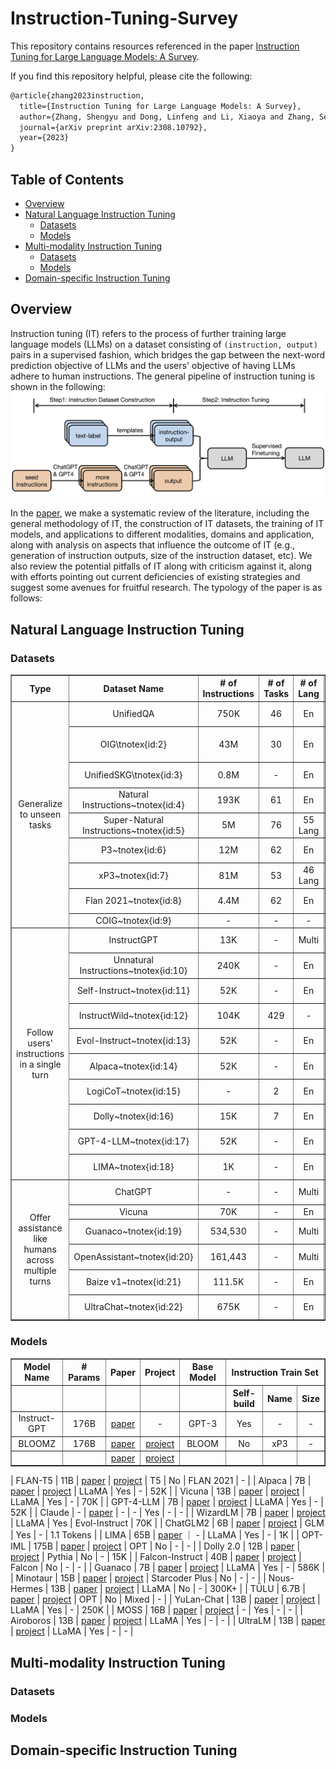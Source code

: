 # Instruction-Tuning-Survey

This repository contains resources referenced in the paper [Instruction Tuning for Large Language Models: A Survey](https://arxiv.org/abs/2308.10792). 

If you find this repository helpful, please cite the following:
```latex
@article{zhang2023instruction,
  title={Instruction Tuning for Large Language Models: A Survey},
  author={Zhang, Shengyu and Dong, Linfeng and Li, Xiaoya and Zhang, Sen and Sun, Xiaofei and Wang, Shuhe and Li, Jiwei and Hu, Runyi and Zhang, Tianwei and Wu, Fei and others},
  journal={arXiv preprint arXiv:2308.10792},
  year={2023}
}
```

## Table of Contents 
* [Overview](#Overview)
* [Natural Language Instruction Tuning](Instruction-Tuned-LLMs)
  * [Datasets](#Datasets)
  * [Models](#Models)
* [Multi-modality Instruction Tuning](Multi-modality-Instruction-Tuning)
  * [Datasets](#Datasets)
  * [Models](#Models)
* [Domain-specific Instruction Tuning](Domain-specific-Instruction-Tuning)
  

## Overview

Instruction tuning (IT) refers to the process of further training large language models (LLMs) on a dataset consisting 
of `(instruction, output)` pairs
 in a supervised fashion, 
which bridges the gap between the next-word prediction objective of LLMs and the users' objective of having LLMs adhere 
to human instructions. The general pipeline of instruction tuning is shown in the following: 
![project](./assets/method_overview.png)

In the [paper](https://arxiv.org/abs/2308.10792), we make a systematic review of the literature, including the general methodology of IT, 
the construction of IT datasets, the training of IT models, 
and applications to different modalities, domains and application, along with analysis on aspects that influence the outcome of IT (e.g., generation of instruction outputs, size of the instruction dataset, etc). We also 
review the potential pitfalls of IT along with criticism against it, along with efforts
pointing out current deficiencies of existing strategies and suggest some avenues for fruitful research.
The typology of the paper is as follows: 



## Natural Language Instruction Tuning

### Datasets

<table border="1" align="center" style="text-align:center;">
<tr>
        <th width="800">Type</th>
        <th>Dataset Name</th> 
        <th># of Instructions</th>
        <th># of Tasks</th>
        <th># of Lang</th>
        <th>Construction</th>
        <th>Open Source</th>
  
</tr>
<tr>
        <td rowspan="9" align="center">Generalize to unseen tasks</td>
        <td align="center">UnifiedQA</td> 
        <td align="center">750K</td>
        <td align="center">46</td>
        <td align="center">En</td>
        <td align="center">human-crafted</td>
        <td align="center">Yes</td>
</tr>
<tr>
        <td align="center">OIG\tnotex{id:2}</td> 
        <td align="center">43M</td>
        <td align="center">30</td>
        <td align="center">En</td>
        <td align="center">human-model-mixed</td>
        <td align="center">Yes</td>
</tr>
<tr>
		<td align="center">UnifiedSKG\tnotex{id:3}</td>
		<td align="center">0.8M</td>
		<td align="center">-</td>
		<td align="center">En</td>
		<td align="center">human-crafted</td>
		<td align="center">Yes</td>
</tr>
<tr>
		<td align="center">Natural Instructions~tnotex{id:4}</td>
		<td align="center">193K</td>
		<td align="center">61</td>
		<td align="center">En</td>
		<td align="center">human-crafted</td>
		<td align="center">Yes</td>
</tr>
<tr>
		<td align="center">Super-Natural Instructions~tnotex{id:5}</td>
		<td align="center">5M</td>
		<td align="center">76</td>
		<td align="center">55 Lang</td>
		<td align="center">human-crafted</td>
		<td align="center">Yes</td>
</tr>
<tr>
		<td align="center">P3~tnotex{id:6}</td>
		<td align="center">12M</td>
		<td align="center">62</td>
		<td align="center">En</td>
		<td align="center">human-crafted</td>
		<td align="center">Yes</td>
</tr>
<tr>
		<td align="center">xP3~tnotex{id:7}</td>
		<td align="center">81M</td>
		<td align="center">53</td>
		<td align="center">46 Lang</td>
		<td align="center">human-crafted</td>
		<td align="center">Yes</td>
</tr>
<tr>
		<td align="center">Flan 2021~tnotex{id:8}</td>
		<td align="center">4.4M</td>
		<td align="center">62</td>
		<td align="center">En</td>
		<td align="center">human-crafted</td>
		<td align="center">Yes</td>
</tr>
<tr>
		<td align="center">COIG~tnotex{id:9}</td>
		<td align="center">-</td>
		<td align="center">-</td>
		<td align="center">-</td>
		<td align="center">-</td>
		<td align="center">Yes</td>
</tr>
<tr>
        <td rowspan="10" align="center">Follow users' instructions in a single turn</td>
		<td align="center">InstructGPT</td>
		<td align="center">13K</td>
		<td align="center">-</td>
		<td align="center">Multi</td>
		<td align="center">human-crafted</td>
		<td align="center">No</td>
</tr>
<tr>
		<td align="center">Unnatural Instructions~tnotex{id:10}</td>
		<td align="center">240K</td>
		<td align="center">-</td>
		<td align="center">En</td>
		<td align="center">InstructGPT-generated</td>
		<td align="center">Yes</td>
</tr>
<tr>
		<td align="center">Self-Instruct~tnotex{id:11}</td>
		<td align="center">52K</td>
		<td align="center">-</td>
		<td align="center">En</td>
		<td align="center">InstructGPT-generated</td>
		<td align="center">Yes</td>
</tr>
<tr>
		<td align="center">InstructWild~tnotex{id:12}</td>
		<td align="center">104K</td>
		<td align="center">429</td>
		<td align="center">-</td>
		<td align="center">model-generated</td>
		<td align="center">Yes</td>
</tr>
<tr>
		<td align="center">Evol-Instruct~tnotex{id:13}</td>
		<td align="center">52K</td>
		<td align="center">-</td>
		<td align="center">En</td>
		<td align="center">ChatGPT-generated</td>
		<td align="center">Yes</td>
</tr>
<tr>
		<td align="center">Alpaca~tnotex{id:14}</td>
		<td align="center">52K</td>
		<td align="center">-</td>
		<td align="center">En</td>
		<td align="center">InstructGPT-generated</td>
		<td align="center">Yes</td>
</tr>
<tr>
		<td align="center">LogiCoT~tnotex{id:15}</td>
		<td align="center">-</td>
		<td align="center">2</td>
		<td align="center">En</td>
		<td align="center">GPT-4-generated</td>
		<td align="center">Yes</td>
</tr>
<tr>
		<td align="center">Dolly~tnotex{id:16}</td>
		<td align="center">15K</td>
		<td align="center">7</td>
		<td align="center">En</td>
		<td align="center">human-crafted</td>
		<td align="center">Yes</td>
</tr>
<tr>
		<td align="center">GPT-4-LLM~tnotex{id:17}</td>
		<td align="center">52K</td>
		<td align="center">-</td>
		<td align="center">En</td>
		<td align="center">Zh</td>
		<td align="center">GPT-4-generated</td>
		<td align="center">Yes</td>
</tr>
<tr>
		<td align="center">LIMA~tnotex{id:18}</td>
		<td align="center">1K</td>
		<td align="center">-</td>
		<td align="center">En</td>
		<td align="center">human-crafted</td>
		<td align="center">Yes</td>
</tr>
<tr>
        <td rowspan="9" align="center">Offer assistance like humans across multiple turns</td>
		<td align="center">ChatGPT</td>
		<td align="center">-</td>
		<td align="center">-</td>
		<td align="center">Multi</td>
		<td align="center">human-crafted</td>
		<td align="center">No</td>
</tr>
<tr>
		<td align="center">Vicuna</td>
		<td align="center">70K</td>
		<td align="center">-</td>
		<td align="center">En</td>
		<td align="center">user-shared</td>
		<td align="center">No</td>
</tr>
<tr>
		<td align="center">Guanaco~tnotex{id:19}</td>
		<td align="center">534,530</td>
		<td align="center">-</td>
		<td align="center">Multi</td>
		<td align="center">model-generated</td>
		<td align="center">Yes</td>
</tr>
<tr>
		<td align="center">OpenAssistant~tnotex{id:20}</td>
		<td align="center">161,443</td>
		<td align="center">-</td>
		<td align="center">Multi</td>
		<td align="center">human-crafted</td>
		<td align="center">Yes</td>
</tr>
<tr>
		<td align="center">Baize v1~tnotex{id:21}</td>
		<td align="center">111.5K</td>
		<td align="center">-</td>
		<td align="center">En</td>
		<td align="center">ChatGPT-generated</td>
		<td align="center">Yes</td>
</tr>
<tr>
		<td align="center">UltraChat~tnotex{id:22}</td>
		<td align="center">675K</td>
		<td align="center">-</td>
		<td align="center">En</td>
		<td align="center">Zh</td>
		<td align="center">model-generated</td>
		<td align="center">Yes</td>
</tr>
</table>

### Models

<table border="1" align="center" style="text-align:center;">
    <tr>
        <th>Model Name</th>
        <th># Params</th> 
        <th>Paper</th>
        <th>Project</th>
        <th>Base Model</th>
        <th colspan="3">Instruction Train Set</th>
    </tr>
    <tr>
        <th></th>
        <th></th>
        <th></th>
        <th></th>
        <th></th>
        <th>Self-build</th>
        <th>Name</th>
        <th>Size</th>
    </tr>
    <tr>
        <td align="center">Instruct-GPT</td>
        <td align="center">176B</td>
        <td align="center"><a href="https://www.example.com/project1" target="_blank">paper</a></td>
        <td align="center">-</td>
        <td align="center">GPT-3</td>
        <td align="center">Yes</td>
        <td align="center">-</td>
        <td align="center">-</td>
    </tr>
    <tr>
        <td align="center">BLOOMZ</td>
        <td align="center">176B</td>
        <td align="center"><a href="https://www.example.com/project1" target="_blank">paper</a></td>
        <td align="center"><a href="https://huggingface.co/bigscience/bloomz" target="_blank">project</a></td>
        <td align="center">BLOOM</td>
        <td align="center">No</td>
        <td align="center">xP3</td>
        <td align="center">-</td>
    </tr>
    <tr>
        <td align="center"></td>
        <td align="center"></td>
        <td align="center"><a href="https://www.example.com/project1" target="_blank">paper</a></td>
        <td align="center"><a href="https://www.example.com/project1" target="_blank">project</a></td>
        <td align="center"></td>
        <td align="center"></td>
        <td align="center"></td>
        <td align="center"></td>
    </tr>
</table>



| FLAN-T5 | 11B   |  [paper]()   |     [project](https://huggingface.co/google/flan-t5-xxl)    | T5      | No   | FLAN 2021 | - | 
| Alpaca | 7B     |  [paper]()  |    [project](https://github.com/tatsu-lab/stanford_alpaca)  | LLaMA   | Yes       | -  | 52K  | 
| Vicuna | 13B    |  [paper]()  |    [project](https://github.com/lm-sys/FastChat)   | LLaMA   | Yes       | -  | 70K  | 
| GPT-4-LLM | 7B    |  [paper]()   |     [project](https://github.com/Instruction-Tuning-with-GPT-4/GPT-4-LLM)  | LLaMA   | Yes       | -  | 52K | 
| Claude | -     |  [paper]()  |     -     | -       | Yes       | -  | - | 
| WizardLM | 7B   |  [paper]()   |    [project](https://github.com/nlpxucan/WizardLM)   | LLaMA   | Yes       | Evol-Instruct | 70K  | 
| ChatGLM2 | 6B   |  [paper]()   |    [project](https://github.com/THUDM/ChatGLM2-6B)   | GLM     | Yes       | -  | 1.1 Tokens | 
| LIMA | 65B   | [paper]() ｜  -  | LLaMA   | Yes       | -  | 1K  | 
| OPT-IML | 175B |  [paper]()  |    [project](https://huggingface.co/facebook/opt-iml-30b)   | OPT     | No | -  | - | 
| Dolly 2.0 | 12B  |  [paper]()  |    [project](https://github.com/databrickslabs/dolly)    | Pythia  | No  | -  | 15K  | 
| Falcon-Instruct | 40B  |  [paper]()  |   [project](https://huggingface.co/tiiuae/falcon-40b-instruct)    | Falcon  | No  | -  | - | 
| Guanaco | 7B   |  [paper]()  |    [project](https://huggingface.co/JosephusCheung/Guanaco)    | LLaMA   | Yes       | -  | 586K | 
| Minotaur | 15B   |  [paper]()   |    [project](https://huggingface.co/openaccess-ai-collective/minotaur-15b)  | Starcoder Plus | No   | -  | -  | 
| Nous-Hermes | 13B  |  [paper]()   |    [project](https://huggingface.co/NousResearch/Nous-Hermes-13b)   | LLaMA   | No   | -  | 300K+ | 
| TÜLU  | 6.7B  |  [paper]()  |   [project](https://github.com/allenai/open-instruct)   | OPT     | No     | Mixed     | - | 
| YuLan-Chat | 13B  |  [paper]()  |    [project](https://github.com/RUC-GSAI/YuLan-Chat)    | LLaMA   | Yes     | -  | 250K  | 
| MOSS  | 16B   |  [paper]()  |    [project](https://github.com/OpenLMLab/MOSS)   | -  | Yes | -  | -  | 
| Airoboros  | 13B   |  [paper]() |    [project](https://github.com/jondurbin/airoboros)    | LLaMA   | Yes       | -  | -  | 
| UltraLM | 13B    |  [paper]() |    [project](https://github.com/thunlp/UltraChat)   | LLaMA   | Yes       | -  | - | 

## Multi-modality Instruction Tuning

### Datasets

### Models

## Domain-specific Instruction Tuning


